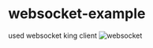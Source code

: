 # websocket-example
used websocket king client
![websocket](https://user-images.githubusercontent.com/87536117/163155041-58401725-706e-4a4e-ba4d-a83c58b718bd.png)
